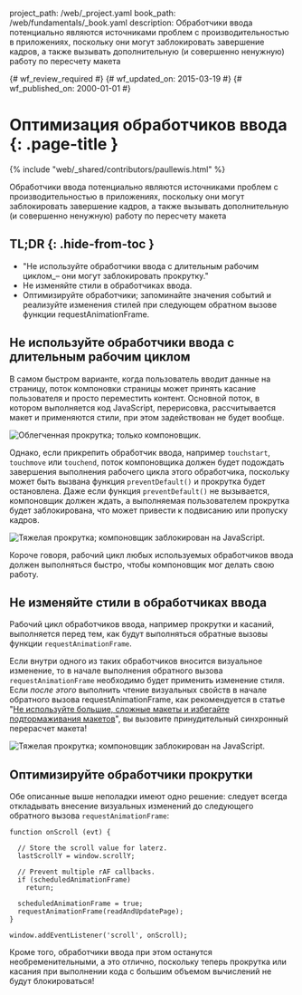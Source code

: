 project_path: /web/_project.yaml
book_path: /web/fundamentals/_book.yaml
description: Обработчики ввода потенциально являются источниками проблем с производительностью в приложениях, поскольку они могут заблокировать завершение кадров, а также вызывать дополнительную (и совершенно ненужную) работу по пересчету макета

{# wf_review_required #}
{# wf_updated_on: 2015-03-19 #}
{# wf_published_on: 2000-01-01 #}

# Оптимизация обработчиков ввода {: .page-title }

{% include "web/_shared/contributors/paullewis.html" %}


Обработчики ввода потенциально являются источниками проблем с производительностью в приложениях, поскольку они могут заблокировать завершение кадров, а также вызывать дополнительную (и совершенно ненужную) работу по пересчету макета

## TL;DR {: .hide-from-toc }
- "Не используйте обработчики ввода с длительным рабочим циклом\_– они могут заблокировать прокрутку."
- Не изменяйте стили в обработчиках ввода.
- Оптимизируйте обработчики; запоминайте значения событий и реализуйте изменения стилей при следующем обратном вызове функции requestAnimationFrame.


## Не используйте обработчики ввода с длительным рабочим циклом

В самом быстром варианте, когда пользователь вводит данные на страницу, поток компоновки страницы может принять касание пользователя и просто переместить контент. Основной поток, в котором выполняется код JavaScript, перерисовка, рассчитывается макет и применяются стили, при этом задействован не будет вообще.

<img src="images/debounce-your-input-handlers/compositor-scroll.jpg" class="center" alt="Облегченная прокрутка; только компоновщик.">

Однако, если прикрепить обработчик ввода, например `touchstart`, `touchmove` или `touchend`, поток компоновщика должен будет подождать завершения выполнения рабочего цикла этого обработчика, поскольку может быть вызвана функция `preventDefault()` и прокрутка будет остановлена. Даже если функция `preventDefault()` не вызывается, компоновщик должен ждать, а выполняемая пользователем прокрутка будет заблокирована, что может привести к подвисанию или пропуску кадров.

<img src="images/debounce-your-input-handlers/ontouchmove.jpg" class="center" alt="Тяжелая прокрутка; компоновщик заблокирован на JavaScript.">

Короче говоря, рабочий цикл любых используемых обработчиков ввода должен выполняться быстро, чтобы компоновщик мог делать свою работу.

## Не изменяйте стили в обработчиках ввода

Рабочий цикл обработчиков ввода, например прокрутки и касаний, выполняется перед тем, как будут выполняться обратные вызовы функции `requestAnimationFrame`.

Если внутри одного из таких обработчиков вносится визуальное изменение, то в начале выполнения обратного вызова `requestAnimationFrame` необходимо будет применить изменение стиля. Если _после этого_ выполнить чтение визуальных свойств в начале обратного вызова requestAnimationFrame, как рекомендуется в статье "[Не используйте большие, сложные макеты и избегайте подтормаживания макетов](avoid-large-complex-layouts-and-layout-thrashing)", вы вызовите принудительный синхронный перерасчет макета!

<img src="images/debounce-your-input-handlers/frame-with-input.jpg" class="center" alt="Тяжелая прокрутка; компоновщик заблокирован на JavaScript.">

## Оптимизируйте обработчики прокрутки

Обе описанные выше неполадки имеют одно решение: следует всегда откладывать внесение визуальных изменений до следующего обратного вызова `requestAnimationFrame`:


    function onScroll (evt) {
    
      // Store the scroll value for laterz.
      lastScrollY = window.scrollY;
    
      // Prevent multiple rAF callbacks.
      if (scheduledAnimationFrame)
        return;
    
      scheduledAnimationFrame = true;
      requestAnimationFrame(readAndUpdatePage);
    }
    
    window.addEventListener('scroll', onScroll);
    

Кроме того, обработчики ввода при этом останутся необременительными, а это отлично, поскольку теперь прокрутка или касания при выполнении кода с большим объемом вычислений не будут блокироваться!


